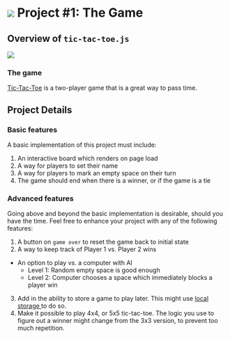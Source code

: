 # ![](https://ga-dash.s3.amazonaws.com/production/assets/logo-9f88ae6c9c3871690e33280fcf557f33.png) Project #1: The Game

## Overview of `tic-tac-toe.js`

![](http://www.optometrystudents.com/wp-content/uploads/2012/07/Jogo_da_velha_-_tic_tac_toe.png)

### The game

[Tic-Tac-Toe](http://en.wikipedia.org/wiki/Tic-tac-toe) is a two-player game that is a great way to pass time.

## Project Details

### Basic features

A basic implementation of this project must include:

1. An interactive board which renders on page load
2. A way for players to set their name
3. A way for players to mark an empty space on their turn
4. The game should end when there is a winner, or if the game is a tie


###  Advanced features

Going above and beyond the basic implementation is desirable, should you have the time.  Feel free to enhance your project with any of the following features:

1. A button on `game over` to reset the game back to initial state
2. A way to keep track of Player 1 vs. Player 2 wins
- An option to play vs. a computer with AI
  - Level 1: Random empty space is good enough
  - Level 2: Computer chooses a space which immediately blocks a player win
3. Add in the ability to store a game to play later.  This might use <a href="https://developer.mozilla.org/en-US/docs/Web/Guide/API/DOM/Storage"> local storage </a> to do so.
5. Make it possible to play 4x4, or 5x5 tic-tac-toe.  The logic you use to figure out a winner might change from the 3x3 version, to prevent too much repetition.
